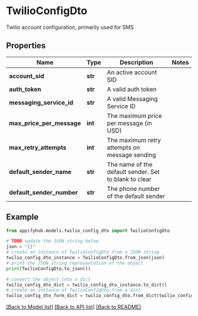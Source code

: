 # TwilioConfigDto

Twilio account configuration, primarily used for SMS

## Properties

Name | Type | Description | Notes
------------ | ------------- | ------------- | -------------
**account_sid** | **str** | An active account SID | 
**auth_token** | **str** | A valid auth token | 
**messaging_service_id** | **str** | A valid Messaging Service ID | 
**max_price_per_message** | **int** | The maximum price per message (in USD) | 
**max_retry_attempts** | **int** | The maximum retry attempts on message sending | 
**default_sender_name** | **str** | The name of the default sender. Set to blank to clear | 
**default_sender_number** | **str** | The phone number of the default sender | 

## Example

```python
from appifyhub.models.twilio_config_dto import TwilioConfigDto

# TODO update the JSON string below
json = "{}"
# create an instance of TwilioConfigDto from a JSON string
twilio_config_dto_instance = TwilioConfigDto.from_json(json)
# print the JSON string representation of the object
print(TwilioConfigDto.to_json())

# convert the object into a dict
twilio_config_dto_dict = twilio_config_dto_instance.to_dict()
# create an instance of TwilioConfigDto from a dict
twilio_config_dto_form_dict = twilio_config_dto.from_dict(twilio_config_dto_dict)
```
[[Back to Model list]](../README.md#documentation-for-models) [[Back to API list]](../README.md#documentation-for-api-endpoints) [[Back to README]](../README.md)


